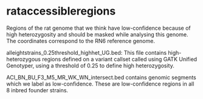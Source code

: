 # rataccessibleregions
Regions of the rat genome that we think have low-confidence because of high heterozygosity and should be masked while analysing this genome.
The coordinates correspond to the RN6 reference genome.

alleightstrains_0.25threshold_highhet_UG.bed: This file contains high-heterozygous regions defined on a variant callset called using GATK Unified Genotyper, using a threshold of 0.25 to define high heterozygosity.

ACI_BN_BU_F3_M5_MR_WK_WN_intersect.bed contains genomic segments which we label as low-confidence. These are low-confidence regions in all 8 inbred founder strains. 

